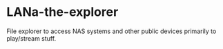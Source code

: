 # LANa-the-explorer
File explorer to access NAS systems and other public devices primarily to play/stream stuff.
